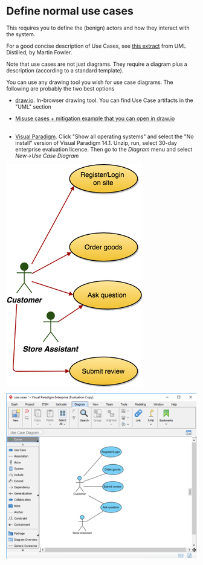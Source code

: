 # Define normal use cases

This requires you to define the (benign) actors and how they interact with the system.

For a good concise description of Use Cases, see [this extract](http://www.computing.dcu.ie/~renaat/gdip/umldist-chap3.html) from UML Distilled, by Martin Fowler.

Note that use cases are not just diagrams. They require a diagram plus a description (according to a standard template).

You can use any drawing tool you wish for use case diagrams. The following are probably the two best options

* [draw.io](https://draw.io). In-browser drawing tool. You can find Use Case artifacts in the "UML" section
 * [Misuse cases + mitigation example that you can open in draw.io](archive/misusecases.xml)<br><br>

* [Visual Paradigm](https://www.visual-paradigm.com/download/archive/). Click "Show all operating systems" and select the "No install" version of Visual Paradigm 14.1. Unzip, run, select 30-day enterprise evaluation licence.  Then go to the *Diagram* menu and select *New->Use Case Diagram*

![draw.io](img/usecases.png)

![Visual Paradigm](img/visualparadigm.png)